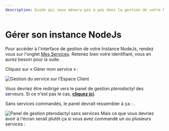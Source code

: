 ```yaml
---
description: Guide qui vous mènera pas à pas dans la gestion de votre hébergement NodeJs
---
```


# Gérer son instance NodeJs

Pour accéder à l'interface de gestion de votre Instance NodeJs, rendez vous sur l'onglet [Mes Services](https://umbo-france.eu/client/mes-services). Retenez bien votre identifiant, vous en aurez besoin pour la suite.

Cliquez sur « Gérer mon service » : 

![Gestion du service sur l&#x2019;Espace Client](https://i.ibb.co/LN5pCQ3/A1-A01-FCC-3-AEA-45-A2-A610-2588-D4-E35-F61.jpg)

Vous devriez être redirigé vers le panel de gestion _pterodactyl_ des serveurs. Si ce n'est pas le cas, [**cliquez ici**](https://panel.umbo-france.eu).

Sans services commandés, le panel devrait ressembler à ça : .

![Panel de gestion pterodactyl sans services](https://i.ibb.co/Mkj8PnM/206-D127-C-1-B1-E-48-BF-A847-19259-E11687-F.jpg)
Mais ce que vous devriez avoir à l'écran serait plutôt ça si vous avez commandé un ou plusieurs services :
